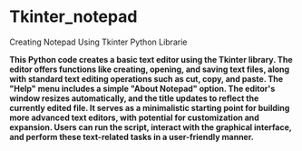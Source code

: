 # Tkinter_notepad
Creating Notepad Using Tkinter Python Librarie 


<b>This Python code creates a basic text editor using the Tkinter library. The editor offers functions like creating, opening, and saving text files, along with standard text editing operations such as cut, copy, and paste. The "Help" menu includes a simple "About Notepad" option. The editor's window resizes automatically, and the title updates to reflect the currently edited file. It serves as a minimalistic starting point for building more advanced text editors, with potential for customization and expansion. Users can run the script, interact with the graphical interface, and perform these text-related tasks in a user-friendly manner.</b>
